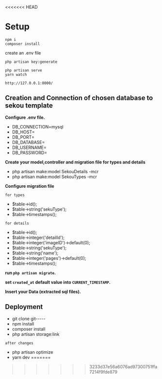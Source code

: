 <<<<<<< HEAD

# Setup
```
npm i
composer install
```
create an .env file
```
php artisan key:generate
```
```
php artisan serve
yarn watch
```
```
http://127.0.0.1:8000/
```

## Creation and Connection of chosen database to sekou template

**Configure .env file.**

- DB_CONNECTION=mysql
- DB_HOST=
- DB_PORT=
- DB_DATABASE=
- DB_USERNAME=
- DB_PASSWORD=

**Create your model,controller and migration file for types and details**

- php artisan make:model SekouDetails -mcr
- php artisan make:model SekouTypes -mcr

**Configure migration file**

`for types`

- $table->id();
- $table->string('sekuType');
- $table->timestamps();

`for details`

- $table->id();
- $table->integer('detailId');
- $table->integer('imageID')->default(0);
- $table->string('sekuType');
- $table->string('name');
- $table->integer('pages')->default(0);
- $table->timestamps();

**run `php artisan migrate`.**

**set `created_at` default value into `CURRENT_TIMESTAMP`.**

**Insert your Data (extracted sql files).**

## Deployment

- git clone git-----
- npm install
- composer install
- php artisan storage:link

`after changes`
- php artisan optimize
- yarn dev
=======
>>>>>>> 3233d37e56a6076ad97300751ffa7214f9fde879

